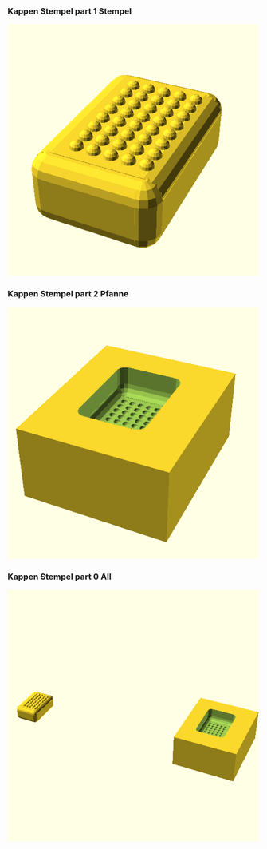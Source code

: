 ### Kappen Stempel part 1 Stempel
![Kappen Stempel part 1 Stempel](stl/Kappen-Stempel-part-1-Stempel.png)

### Kappen Stempel part 2 Pfanne
![Kappen Stempel part 2 Pfanne](stl/Kappen-Stempel-part-2-Pfanne.png)

### Kappen Stempel part 0 All
![Kappen Stempel part 0 All](stl/Kappen-Stempel-part-0-All.png)

